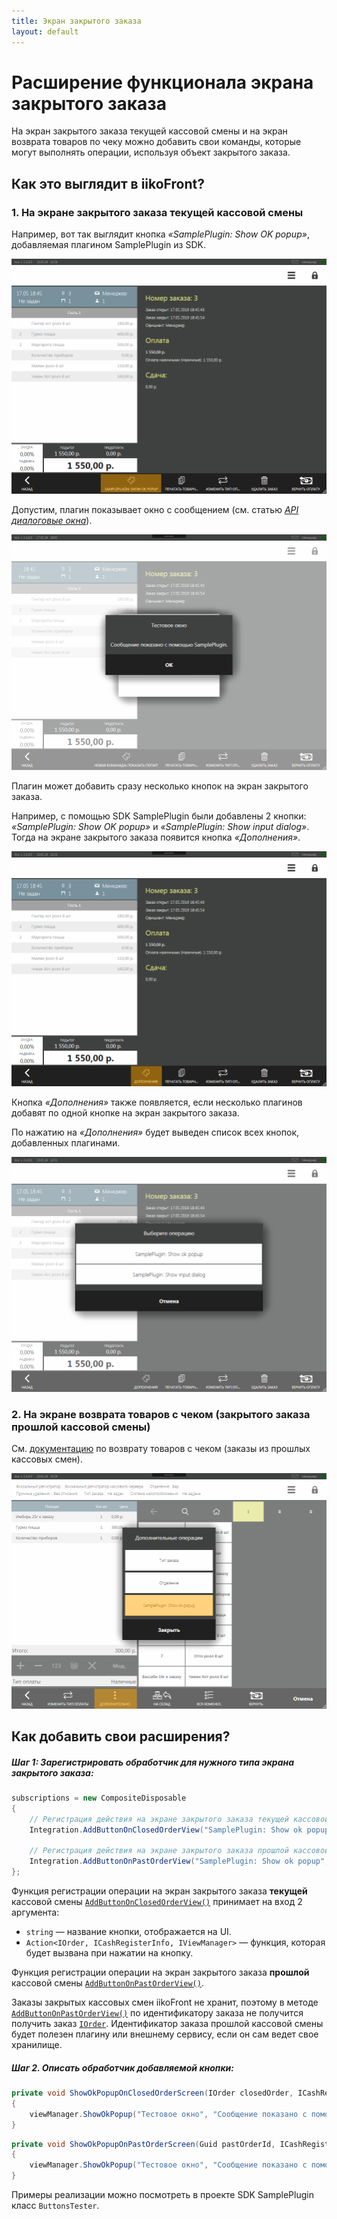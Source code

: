 ```yaml
---
title: Экран закрытого заказа 
layout: default
---
```

# Расширение функционала экрана закрытого заказа #

На экран закрытого заказа текущей кассовой смены и на экран возврата товаров по чеку можно добавить свои команды, которые могут выполнять операции, используя объект закрытого заказа. 

## Как это выглядит в iikoFront?

### 1. На экране закрытого заказа текущей кассовой смены

Например, вот так выглядит кнопка *«SamplePlugin: Show OK popup»*, добавляемая плагином SamplePlugin из SDK.

![ButtonOnClosedOrder](../../img/actionOnClosedOrderView/buttonOnClosedOrder.png) 


Допустим, плагин показывает окно с сообщением (см. статью [*API диалоговые окна*](ViewManager.html "Диалоговые окна")).

![ActionOnClosedOrderView](../../img/actionOnClosedOrderView/actionOnClosedOrderView.png) 

Плагин может добавить сразу несколько кнопок на экран закрытого заказа.


Например, с помощью SDK SamplePlugin были добавлены 2 кнопки: *«SamplePlugin: Show OK popup»* и *«SamplePlugin: Show input dialog»*.
Тогда на экране закрытого заказа появится кнопка *«Дополнения»*.

![ButtonsOnClosedOrder](../../img/actionOnClosedOrderView/buttonsOnClosedOrder.png) 

Кнопка *«Дополнения»* также появляется, если несколько плагинов добавят по одной кнопке на экран закрытого заказа.

По нажатию на *«Дополнения»* будет выведен список всех кнопок, добавленных плагинами. 

![ActionsOnClosedOrderView](../../img/actionOnClosedOrderView/actionsOnClosedOrderView.png) 


### 2. На экране возврата товаров с чеком (закрытого заказа прошлой кассовой смены)

См. [документацию](http://ru.iiko.help/articles/iikofront-6-1/topic-38) по возврату товаров с чеком (заказы из прошлых кассовых смен).

![ButtonOnPastOrderView](../../img/actionOnClosedOrderView/buttonOnPastOrderView.png) 

## Как добавить свои расширения?

##### Шаг 1: Зарегистрировать обработчик для нужного типа экрана закрытого заказа:
 
```cs
subscriptions = new CompositeDisposable
{
	// Регистрация действия на экране закрытого заказа текущей кассовой смены
	Integration.AddButtonOnClosedOrderView("SamplePlugin: Show ok popup", ShowOkPopupOnClosedOrderScreen),
	
	// Регистрация действия на экране закрытого заказа прошлой кассовой смены
	Integration.AddButtonOnPastOrderView("SamplePlugin: Show ok popup", ShowOkPopupOnPastOrderScreen),
};
``` 

Функция регистрации операции на экран закрытого заказа **текущей** кассовой смены [`AddButtonOnClosedOrderView()`](http://iiko.github.io/front.api.sdk/v6/html/M_Resto_Front_Api_Extensions_PluginIntegrationServiceExtensions_AddButtonOnClosedOrderView.htm) принимает на вход 2 аргумента:

- `string` — название кнопки, отображается на UI.
- `Action<IOrder, ICashRegisterInfo, IViewManager>` — функция, которая будет вызвана при нажатии на кнопку.

Функция регистрации операции на экран закрытого заказа **прошлой** кассовой смены [`AddButtonOnPastOrderView()`](http://iiko.github.io/front.api.sdk/v6/html/M_Resto_Front_Api_Extensions_PluginIntegrationServiceExtensions_AddButtonOnPastOrderView.htm).

Заказы закрытых кассовых смен iikoFront не хранит, поэтому в методе [`AddButtonOnPastOrderView()`](http://iiko.github.io/front.api.sdk/v6/html/M_Resto_Front_Api_Extensions_PluginIntegrationServiceExtensions_AddButtonOnPastOrderView.htm) по идентификатору заказа не получится получить заказ [`IOrder`](http://iiko.github.io/front.api.sdk/v6/html/T_Resto_Front_Api_Data_Orders_IOrder.htm). 
Идентификатор заказа прошлой кассовой смены будет полезен плагину или внешнему сервису, если он сам ведет свое хранилище.

##### Шаг 2. Описать обработчик добавляемой кнопки:

```cs
private void ShowOkPopupOnClosedOrderScreen(IOrder closedOrder, ICashRegisterInfo cashRegister, IViewManager viewManager)
{
	viewManager.ShowOkPopup("Тестовое окно", "Сообщение показано с помощью SamplePlugin.");
}
```

```cs
private void ShowOkPopupOnPastOrderScreen(Guid pastOrderId, ICashRegisterInfo cashRegister, IViewManager viewManager)
{
	viewManager.ShowOkPopup("Тестовое окно", "Сообщение показано с помощью SamplePlugin.");
}
```
 
Примеры реализации можно посмотреть в проекте SDK SamplePlugin класс `ButtonsTester`.